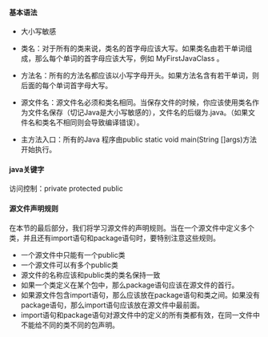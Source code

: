 
#### 基本语法

* 大小写敏感

* 类名：对于所有的类来说，类名的首字母应该大写。如果类名由若干单词组成，那么每个单词的首字母应该大写，例如 MyFirstJavaClass 。

* 方法名：所有的方法名都应该以小写字母开头。如果方法名含有若干单词，则后面的每个单词首字母大写。

* 源文件名：源文件名必须和类名相同。当保存文件的时候，你应该使用类名作为文件名保存（切记Java是大小写敏感的），文件名的后缀为.java。（如果文件名和类名不相同则会导致编译错误）。

* 主方法入口：所有的Java 程序由public static void main(String []args)方法开始执行。

#### java关键字
访问控制：private  protected  public


#### 源文件声明规则
在本节的最后部分，我们将学习源文件的声明规则。当在一个源文件中定义多个类，并且还有import语句和package语句时，要特别注意这些规则。
* 一个源文件中只能有一个public类
* 一个源文件可以有多个public类
* 源文件的名称应该和public类的类名保持一致
* 如果一个类定义在某个包中，那么package语句应该在源文件的首行。
* 如果源文件包含import语句，那么应该放在package语句和类之间。如果没有package语句，那么import语句应该放在源文件中最前面。
* import语句和package语句对源文件中的定义的所有类都有效，在同一文件中不能给不同的类不同的包声明。




